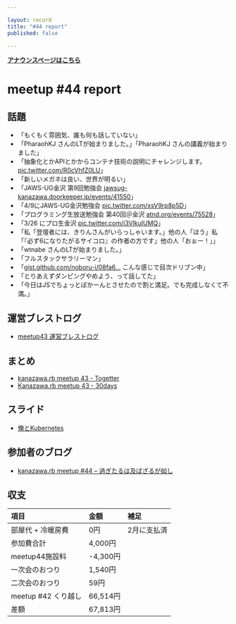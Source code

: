 ```yaml
---

layout: record
title: "#44 report"
published: false

---
```


<div style="text-align: left;"><a href="./"><strong>アナウンスページはこちら</strong></a></div> 

# meetup #44 report

## 話題

* 「もくもく雰囲気、誰も何も話していない」
* 「PharaohKJ さんのLTが始まりました。」「PharaohKJ さんの講義が始まりました」
* 「抽象化とかAPIとかからコンテナ技術の説明にチャレンジします。[pic.twitter.com/R0cVhfZ0LU](https://twitter.com/wtnabe/status/711063343373492224/photo/1)」
* 「新しいメガネは良い、世界が明るい」
* 「JAWS-UG金沢 第9回勉強会 [jawsug-kanazawa.doorkeeper.jp/events/41550](https://jawsug-kanazawa.doorkeeper.jp/events/41550)」
* 「4/9にJAWS-UG金沢勉強会 [pic.twitter.com/xsV9rp8p5D](https://twitter.com/BeMarble/status/711078708660965376/photo/1)」
* 「プログラミング生放送勉強会 第40回＠金沢 [atnd.org/events/75528](https://atnd.org/events/75528)」
* 「3/26 にプロ生金沢 [pic.twitter.com/i3VlkulUMQ](https://twitter.com/BeMarble/status/711079604333584384/photo/1)」
* 「私「登壇者には、きりんさんがいらっしゃいます。」他の人「ほう」私「『必ず6になりたがるサイコロ』の作者の方です」他の人「おぉー！」」
* 「wtnabe さんのLTが始まりました。」
* 「フルスタックサラリーマン」
* 「[gist.github.com/noboru-i/08fa6…](https://gist.github.com/noboru-i/08fa6de6c1bc580965ca) こんな感じで目次ドリブン中」
* 「とりあえずダンピングやめよう、って話してた」
* 「今日はJSでちょっとぽかーんとさせたので割と満足。でも完成しなくて不満。」

## 運営ブレストログ

* [meetup43 運営ブレストログ](https://github.com/kanazawarb/meetup/wiki/meetup-43-%E9%81%8B%E7%94%A8%E3%83%96%E3%83%AC%E3%82%B9%E3%83%88%E3%83%AD%E3%82%B0)

## まとめ

* [kanazawa.rb meetup 43 - Togetter](http://togetter.com/li/952060)
* [Kanazawa.rb meetup 43 - 30days](http://30d.jp/kzrb/33)

## スライド

* [俺とKubernetes](http://www.slideshare.net/pharaohkj/kubernetes-59561054)

## 参加者のブログ

* [kanazawa.rb meetup #44 – 過ぎたるは及ばざるが如し](http://cotton-desu.hatenablog.com/entry/2016/03/21/204836)

## 収支

|項目              |金額         |補足         |
|:----------------|:------------|:------------|
| 部屋代 + 冷暖房費 | 0円         |2月に支払済    |
| 参加費合計        | 4,000円  |    |
| meetup44施設料    | -4,300円  |    |
| 一次会のおつり    | 1,540円  |    |
| 二次会のおつり    | 59円  |    |
| meetup #42 くり越し | 66,514円 |             |
| 差額                | 67,813円 |             |
